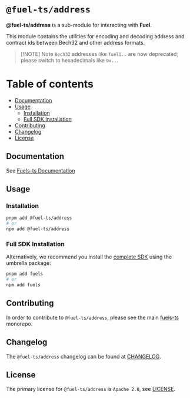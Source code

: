 # `@fuel-ts/address`

**@fuel-ts/address** is a sub-module for interacting with **Fuel**.

This module contains the utilities for encoding and decoding address and contract ids between Bech32 and other address formats.

> [!NOTE] Note
> `Bech32` addresses like `fuel1..` are now deprecated; please switch to hexadecimals like `0x..`.

# Table of contents

- [Documentation](#documentation)
- [Usage](#usage)
  - [Installation](#installation)
  - [Full SDK Installation](#full-sdk-installation)
- [Contributing](#contributing)
- [Changelog](#changelog)
- [License](#license)

## Documentation

See [Fuels-ts Documentation](https://docs.fuel.network/docs/fuels-ts/types/address/)

## Usage

### Installation

```sh
pnpm add @fuel-ts/address
# or
npm add @fuel-ts/address
```

### Full SDK Installation

Alternatively, we recommend you install the [complete SDK](https://github.com/FuelLabs/fuels-ts) using the umbrella package:

```sh
pnpm add fuels
# or
npm add fuels
```

## Contributing

In order to contribute to `@fuel-ts/address`, please see the main [fuels-ts](https://github.com/FuelLabs/fuels-ts) monorepo.

## Changelog

The `@fuel-ts/address` changelog can be found at [CHANGELOG](./CHANGELOG.md).

## License

The primary license for `@fuel-ts/address` is `Apache 2.0`, see [LICENSE](./LICENSE).
